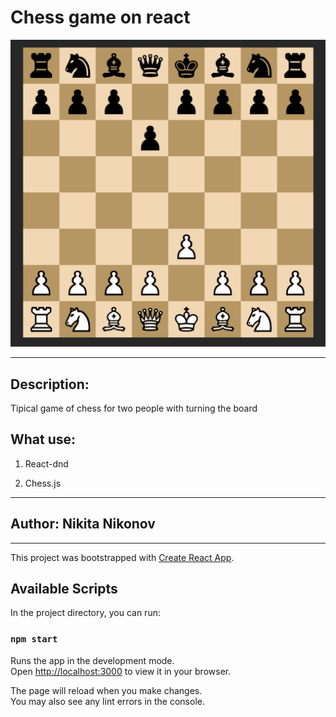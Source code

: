 # Chess game on react

![screan](screan.png)
___
## Description: 
Tipical game of chess for two people with turning the board
## What use:
1. React-dnd

2. Chess.js
___
## Author: Nikita Nikonov
___

This project was bootstrapped with [Create React App](https://github.com/facebook/create-react-app).

## Available Scripts

In the project directory, you can run:

### `npm start`

Runs the app in the development mode.\
Open [http://localhost:3000](http://localhost:3000) to view it in your browser.

The page will reload when you make changes.\
You may also see any lint errors in the console.
